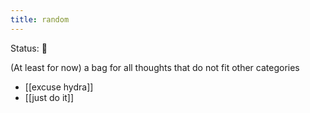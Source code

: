 ```yaml
---
title: random
---
```


<status>Status: 🌱 </status>

(At least for now) a bag for all thoughts that do not fit other categories

- [[excuse hydra]]
- [[just do it]]

